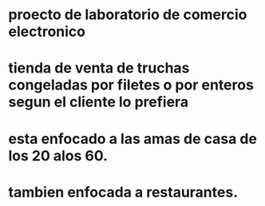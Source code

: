 # proecto de laboratorio de comercio electronico 
# tienda  de venta de truchas congeladas por filetes o por enteros segun el cliente lo prefiera 
# esta enfocado a las amas de casa de los 20 alos 60.
# tambien enfocada a restaurantes.
